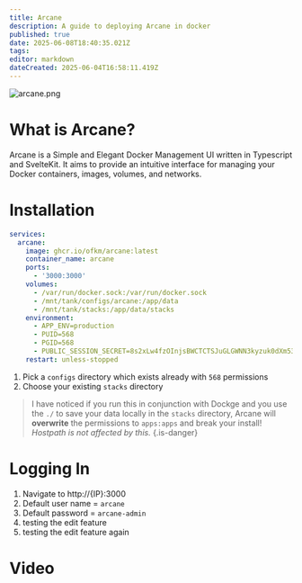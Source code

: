 ```yaml
---
title: Arcane
description: A guide to deploying Arcane in docker
published: true
date: 2025-06-08T18:40:35.021Z
tags: 
editor: markdown
dateCreated: 2025-06-04T16:58:11.419Z
---
```


![arcane.png](/arcane.png)

# What is Arcane?
Arcane is a Simple and Elegant Docker Management UI written in Typescript and SvelteKit. It aims to provide an intuitive interface for managing your Docker containers, images, volumes, and networks.

# Installation
```yaml
services:
  arcane:
    image: ghcr.io/ofkm/arcane:latest
    container_name: arcane
    ports:
      - '3000:3000'
    volumes:
      - /var/run/docker.sock:/var/run/docker.sock
      - /mnt/tank/configs/arcane:/app/data
      - /mnt/tank/stacks:/app/data/stacks
    environment:
      - APP_ENV=production
      - PUID=568
      - PGID=568
      - PUBLIC_SESSION_SECRET=8s2xLw4fzOInjsBWCTCTSJuGLGWNN3kyzuk0dXm5354=
    restart: unless-stopped

```
1. Pick a `configs` directory which exists already with `568` permissions
1. Choose your existing `stacks` directory

> I have noticed if you run this in conjunction with Dockge and you use the `./` to save your data locally in the `stacks` directory, Arcane will **overwrite** the permissions to `apps:apps` and break your install! *Hostpath is not affected by this.*
{.is-danger}



# Logging In
1. Navigate to http://{IP}:3000
1. Default user name = `arcane`
1. Default password = `arcane-admin`
2. testing the edit feature
3. testing the edit feature again
# Video

[](https://youtu.be/p-sd7dAbyCo)
